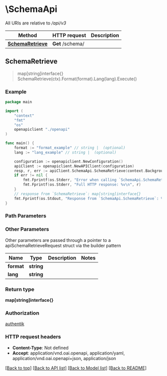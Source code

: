 # \SchemaApi

All URIs are relative to */api/v3*

Method | HTTP request | Description
------------- | ------------- | -------------
[**SchemaRetrieve**](SchemaApi.md#SchemaRetrieve) | **Get** /schema/ | 



## SchemaRetrieve

> map[string]interface{} SchemaRetrieve(ctx).Format(format).Lang(lang).Execute()





### Example

```go
package main

import (
    "context"
    "fmt"
    "os"
    openapiclient "./openapi"
)

func main() {
    format := "format_example" // string |  (optional)
    lang := "lang_example" // string |  (optional)

    configuration := openapiclient.NewConfiguration()
    apiClient := openapiclient.NewAPIClient(configuration)
    resp, r, err := apiClient.SchemaApi.SchemaRetrieve(context.Background()).Format(format).Lang(lang).Execute()
    if err != nil {
        fmt.Fprintf(os.Stderr, "Error when calling `SchemaApi.SchemaRetrieve``: %v\n", err)
        fmt.Fprintf(os.Stderr, "Full HTTP response: %v\n", r)
    }
    // response from `SchemaRetrieve`: map[string]interface{}
    fmt.Fprintf(os.Stdout, "Response from `SchemaApi.SchemaRetrieve`: %v\n", resp)
}
```

### Path Parameters



### Other Parameters

Other parameters are passed through a pointer to a apiSchemaRetrieveRequest struct via the builder pattern


Name | Type | Description  | Notes
------------- | ------------- | ------------- | -------------
 **format** | **string** |  | 
 **lang** | **string** |  | 

### Return type

**map[string]interface{}**

### Authorization

[authentik](../README.md#authentik)

### HTTP request headers

- **Content-Type**: Not defined
- **Accept**: application/vnd.oai.openapi, application/yaml, application/vnd.oai.openapi+json, application/json

[[Back to top]](#) [[Back to API list]](../README.md#documentation-for-api-endpoints)
[[Back to Model list]](../README.md#documentation-for-models)
[[Back to README]](../README.md)

